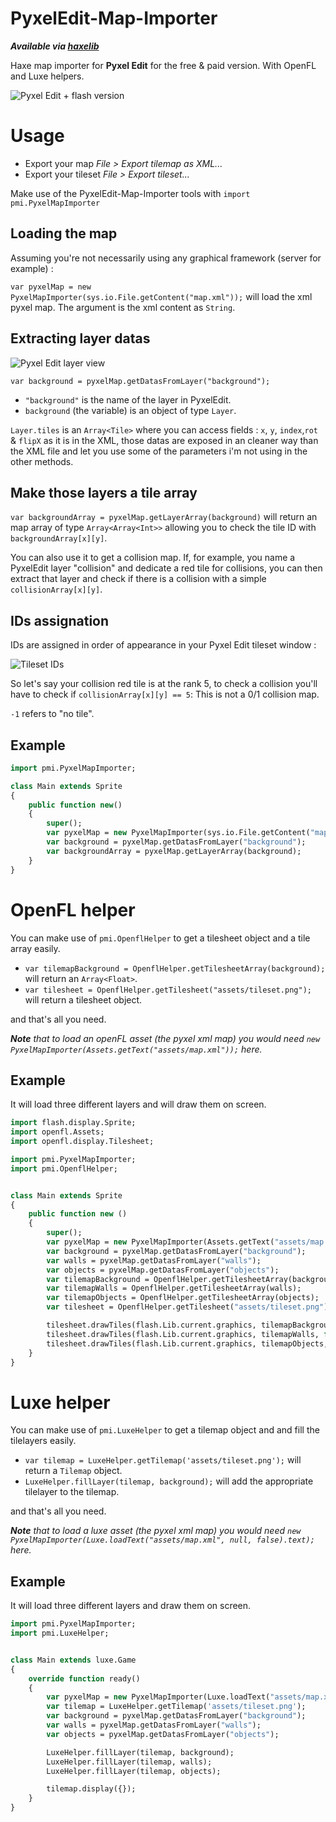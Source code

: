PyxelEdit-Map-Importer
======================

___Available via [haxelib](http://lib.haxe.org/p/pmi/)___

Haxe map importer for **Pyxel Edit** for the free & paid version. With OpenFL and Luxe helpers.

![Pyxel Edit + flash version](http://i.imgur.com/SSux3u6.png)

# Usage

* Export your map *File > Export tilemap as XML...*
* Export your tileset *File > Export tileset...*

Make use of the PyxelEdit-Map-Importer tools with `import pmi.PyxelMapImporter`

## Loading the map
Assuming you're not necessarily using any graphical framework (server for example) :

`var pyxelMap = new PyxelMapImporter(sys.io.File.getContent("map.xml"));` will load the xml pyxel map. The argument is the xml content as `String`.

## Extracting layer datas
![Pyxel Edit layer view](http://i.imgur.com/ZLklAAP.png)

`var background = pyxelMap.getDatasFromLayer("background");`

* `"background"` is the name of the layer in PyxelEdit.
* `background` (the variable) is an object of type `Layer`.

`Layer.tiles` is an `Array<Tile>` where you can access fields : `x`, `y`, `index`,`rot` & `flipX` as it is in the XML, those datas are exposed in an cleaner way than the XML file and let you use some of the parameters i'm not using in the other methods.

## Make those layers a tile array
`var backgroundArray = pyxelMap.getLayerArray(background)` will return an map array of type `Array<Array<Int>>` allowing you to check the tile ID with `backgroundArray[x][y]`.

You can also use it to get a collision map. If, for example, you name a PyxelEdit layer "collision" and dedicate a red tile for collisions, you can then extract that layer and check if there is a collision with a simple `collisionArray[x][y]`.

## IDs assignation
IDs are assigned in order of appearance in your Pyxel Edit tileset window :

![Tileset IDs](http://i.imgur.com/XGdo6w7.png)

So let's say your collision red tile is at the rank 5, to check a collision you'll have to check if `collisionArray[x][y] == 5`: This is not a 0/1 collision map.

`-1` refers to "no tile".

## Example
```Haxe
import pmi.PyxelMapImporter;

class Main extends Sprite
{
    public function new()
    {
        super();
        var pyxelMap = new PyxelMapImporter(sys.io.File.getContent("map.xml"));
        var background = pyxelMap.getDatasFromLayer("background");
        var backgroundArray = pyxelMap.getLayerArray(background);
    }
}
```

# OpenFL helper

You can make use of `pmi.OpenflHelper` to get a tilesheet object and a tile array easily.

* `var tilemapBackground = OpenflHelper.getTilesheetArray(background);` will return an `Array<Float>`.
* `var tilesheet = OpenflHelper.getTilesheet("assets/tileset.png");` will return a tilesheet object.

and that's all you need.

_**Note** that to load an openFL asset (the pyxel xml map) you would need `new PyxelMapImporter(Assets.getText("assets/map.xml"));` here._

## Example

It will load three different layers and will draw them on screen.

```Haxe
import flash.display.Sprite;
import openfl.Assets;
import openfl.display.Tilesheet;

import pmi.PyxelMapImporter;
import pmi.OpenflHelper;


class Main extends Sprite
{
    public function new ()
    {
        super();
        var pyxelMap = new PyxelMapImporter(Assets.getText("assets/map.xml"));
        var background = pyxelMap.getDatasFromLayer("background");
        var walls = pyxelMap.getDatasFromLayer("walls");
        var objects = pyxelMap.getDatasFromLayer("objects");
        var tilemapBackground = OpenflHelper.getTilesheetArray(background);
        var tilemapWalls = OpenflHelper.getTilesheetArray(walls);
        var tilemapObjects = OpenflHelper.getTilesheetArray(objects);
        var tilesheet = OpenflHelper.getTilesheet("assets/tileset.png");

        tilesheet.drawTiles(flash.Lib.current.graphics, tilemapBackground, false, Tilesheet.TILE_TRANS_2x2);
        tilesheet.drawTiles(flash.Lib.current.graphics, tilemapWalls, false, Tilesheet.TILE_TRANS_2x2);
        tilesheet.drawTiles(flash.Lib.current.graphics, tilemapObjects, false, Tilesheet.TILE_TRANS_2x2);
    }
}
```

# Luxe helper

You can make use of `pmi.LuxeHelper` to get a tilemap object and and fill the tilelayers easily.

* `var tilemap = LuxeHelper.getTilemap('assets/tileset.png');` will return a `Tilemap` object.
* `LuxeHelper.fillLayer(tilemap, background);` will add the appropriate tilelayer to the tilemap.

and that's all you need.

_**Note** that to load a luxe asset (the pyxel xml map) you would need `new PyxelMapImporter(Luxe.loadText("assets/map.xml", null, false).text);` here._

## Example

It will load three different layers and draw them on screen.

```Haxe
import pmi.PyxelMapImporter;
import pmi.LuxeHelper;


class Main extends luxe.Game
{
    override function ready()
    {
        var pyxelMap = new PyxelMapImporter(Luxe.loadText("assets/map.xml", null, false).text);
        var tilemap = LuxeHelper.getTilemap('assets/tileset.png');
        var background = pyxelMap.getDatasFromLayer("background");
        var walls = pyxelMap.getDatasFromLayer("walls");
        var objects = pyxelMap.getDatasFromLayer("objects");

        LuxeHelper.fillLayer(tilemap, background);
        LuxeHelper.fillLayer(tilemap, walls);
        LuxeHelper.fillLayer(tilemap, objects);

        tilemap.display({});
    }
}
```
